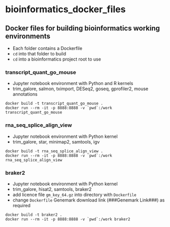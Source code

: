 # bioinformatics_docker_files

## Docker files for building bioinformatics working environments

- Each folder contains a Dockerfile
- ```cd``` into that folder to build
- ```cd``` into a bioinformatics project root to use

### transcript_quant_go_mouse
- Jupyter notebook environment with Python and R kernels
- trim_galore, salmon, tximport, DESeq2, goseq, gprofiler2, mouse annotations

```
docker build -t transcript_quant_go_mouse .
docker run --rm -it -p 8888:8888 -v `pwd`:/work transcript_quant_go_mouse
```

### rna_seq_splice_align_view
- Jupyter notebook environment with Python kernel
- trim_galore, star, minimap2, samtools, igv

```
docker build -t rna_seq_splice_align_view .
docker run --rm -it -p 8888:8888 -v `pwd`:/work rna_seq_splice_align_view
```

### braker2
- Jupyter notebook environment with Python kernel
- trim_galore, hisat2, samtools, braker2
- add licence file ```gm_key_64.gz``` into directory with ```Dockerfile```
- change ```Dockerfile``` Genemark download link (###Genemark Link###) as required 

```
docker build -t braker2 .
docker run --rm -it -p 8888:8888 -v `pwd`:/work braker2
```
